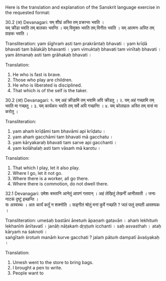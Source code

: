 Here is the translation and explanation of the Sanskrit language exercise in the requested format:

30.2 (अ)
Devanagari:
यम् शीघ्रं अस्ति तम् प्रक्रान्तः भवति ।  
यम् क्रीडा भवति तम् बालकाः भवन्ति ।
यम् विमुक्तः भवति तम् विनीतः भवति ।
यम् आत्मनः अस्ति तम् ग्राहकः भवति ।

Transliteration:
yam śīghraṁ asti tam prakrāntaḥ bhavati ।
yam krīḍā bhavati tam bālakāḥ bhavanti ।
yam vimuktaḥ bhavati tam vinītaḥ bhavati ।
yam ātmanaḥ asti tam grāhakaḥ bhavati ।

Translation:
1. He who is fast is brave.
2. Those who play are children.
3. He who is liberated is disciplined.
4. That which is of the self is the taker.

30.2 (आ)
Devanagari:
१. यम् अहं क्रीडामि तम् भवामि अपि क्रीडतु ।
२. यम् अहं गच्छामि तम् भवति मा गच्छतु । 
३. यम् कार्यकरः भवति तम् सर्वे अपि गच्छन्ति । 
४. यम् कोलाहलः अस्ति तम् वासं मा करोतु ।

Transliteration:
1. yam ahaṁ krīḍāmi tam bhavāmi api krīḍatu ।
2. yam ahaṁ gacchāmi tam bhavati mā gacchatu ।
3. yam kāryakaraḥ bhavati tam sarve api gacchanti ।
4. yam kolāhalaḥ asti tam vāsaṁ mā karotu ।

Translation:
1. That which I play, let it also play.
2. Where I go, let it not go.
3. Where there is a worker, all go there. 
4. Where there is commotion, do not dwell there.

32.1
Devanagari:
उमेशः बस्तानि आनेतुं आपणं गतवान् ।
अहं लेखितुं लेखनीं आनीतवती ।
जनाः नाटकं दृष्टुं इच्छन्ति ।  
सः अस्वस्थः । अतः कार्यं कर्तुं न शक्नोति ।
सङ्गीतं श्रोतुं मनां कुर्वे गच्छति ?
जलं पातुं दम्पती आवश्यकः ।

Transliteration:
umeśaḥ bastāni ānetuṁ āpaṇaṁ gatavān ।
ahaṁ lekhituṁ lekhanīṁ ānītavatī ।
janāḥ nāṭakaṁ dṛṣṭuṁ icchanti ।
saḥ asvasthah । ataḥ kāryaṁ na śaknoti ।  
saṅgītaṁ śrotuṁ manāṁ kurve gacchati ?
jalaṁ pātuṁ dampatī āvaśyakaḥ ।

Translation:
1. Umesh went to the store to bring bags.
2. I brought a pen to write.
3. People want to
